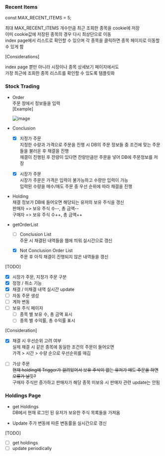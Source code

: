 
### Recent Items  
  
const MAX_RECENT_ITEMS = 5;  
  
최대 MAX_RECENT_ITEMS 개수만큼 최근 조회한 종목을 cookie에 저장  
이미 cookie값에 저장된 종목의 경우 다시 최상단으로 이동  
index page에서 리스트로 확인할 수 있으며 각 종목을 클릭하면 종목 페이지로 이동할 수 있게 함  
  
[Considerations]  
  
index page 뿐만 아니라 시장이나 종목 상세보기 페이지에서도   
가장 최근에 조회한 종목 리스트를 확인할 수 있도록 템플릿화  
  

### Stock Trading  
  
- Order  
  주문 창에서 정보들을 입력  
  [Example]  
  
  ![image](https://user-images.githubusercontent.com/80976609/205973147-37dd4fd2-b2fd-4905-a35f-190b68cd0c6c.png)    
  
- Conclusion  
  - [x] 지정가 주문  
    지정한 수량과 가격으로 주문을 진행 시 DB의 주문 정보들 중 조건에 맞는 주문들을 불러온 후 채결을 진행  
    채결이 진행된 후 잔량이 있다면 잔량만큼만 주문을 넣어 DB에 주문정보를 저장   
  
  - [x] 시장가 주문  
    시장가 주문은 가격은 입력이 불가능하고 수량만 입력이 가능    
    입력된 수량을 매수/매도 주문 중 우선 순위에 따라 채결을 진행  
  
- Holding  
  채결 정보가 DB에 들어오면 해당되는 유저의 보유 주식을 갱신  
  판매자 => 보유 주식 수--,   총 금액--  
  구매자 => 보유 주식 수++,   총 금액++  

- getOrderList  
  - [ ] Conclusion List  
    주문 시 채결된 내역들을 웹에 띄워 실시간으로 갱신  

  - [x] Not Conclusion Order List  
    주문 후 아직 채결이 진행되지 않은 내역들을 갱신

 
[TODO]  
- [x] 시장가 주문, 지정가 주문 구분
- [x] 정정 / 취소 기능
- [x] 채결 / 미채결 내역 실시간 update
- [ ] 자동 주문 생성  
- [ ] 계좌 변동  
- [ ] 보유 주식 페이지  
  - [ ] 종목 별 보유 수, 총 금액 표시  
  - [ ] 종목 별 수익률, 총 수익률 표시  
  
[Consideration]  
- [x] 채결 시 우선순위 고려 여부  
    실제 채결 시 같은 종목에 동일한 조건의 주문이 들어오면  
    가격 > 시간 > 수량 순으로 우선순위를 매김  

- [ ] 가상 주문  
    ~~현재 holding에 Trigger가 걸려있어서 보유 주식이 없는 유저가 매도 주문을 하면 오류가 날듯?~~  
    구매자 주식만 증가하고 판매자가 해당 종목 미보유 시 판매자 관련 update는 안됨  

### Holdings Page  

- get Holdings  
  DB에서 현재 로그인 된 유저가 보유한 주식 목록들을 가져옴  

- Update
  주가 변동에 따른 변동률을 실시간으로 갱신  

[TODO]  
- [ ] get holdings
- [ ] update periodically
